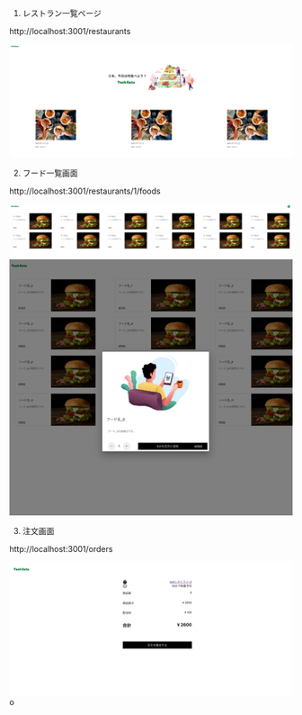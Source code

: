 1. レストラン一覧ページ

http://localhost:3001/restaurants

![ログイン](public/images/restaurants.png)

2. フード一覧画面

http://localhost:3001/restaurants/1/foods

![ログイン](public/images/foods.png)
![ログイン](public/images/food2.png)

3. 注文画面

http://localhost:3001/orders

![ログイン](public/images/orders.png)o